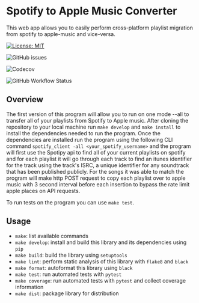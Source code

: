 # Spotify to Apple Music Converter

This web app allows you to easily perform cross-platform playlist migration from spotify to apple-music and vice-versa.

[![License: MIT](https://img.shields.io/badge/License-MIT-yellow.svg)](https://opensource.org/licenses/MIT)

![GitHub issues](https://img.shields.io/github/issues-raw/Beza4598/spotify_apple_converter)

![Codecov](https://img.shields.io/codecov/c/github/Beza4598/spotify_apple_converter)

![GitHub Workflow Status](https://img.shields.io/github/actions/workflow/status/Beza4598/spotify_apple_converter/.github/workflows/workflow.yml)

## Overview

The first version of this program will allow you to run on one mode --all to transfer all of your playlists from Spotify to Apple music. After cloning the repository to your local machine run `make develop` and `make install` to install the dependencies needed to run the program. Once the dependencies are installed run the program using the following CLI command `spotify_client -all <your_spotify_username>` and the program will first use the Spotipy api to find all of your current playlists on spotify and for each playlist it will go through each track to find an itunes identifier for the track using the track's ISRC, a unique identifier for any soundtrack that has been published publicly. For the songs it was able to match the program will make http POST request to copy each playlist over to apple music with 3 second interval before each insertion to bypass the rate limit apple places on API requests.

To run tests on the program you can use `make test`.


## Usage
- `make`: list available commands
- `make develop`: install and build this library and its dependencies using `pip`
- `make build`: build the library using `setuptools`
- `make lint`: perform static analysis of this library with `flake8` and `black`
- `make format`: autoformat this library using `black`
- `make test`: run automated tests with `pytest`
- `make coverage`: run automated tests with `pytest` and collect coverage information
- `make dist`: package library for distribution
